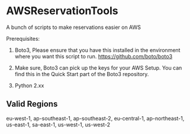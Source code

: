 # AWSReservationTools
A bunch of scripts to make reservations easier on AWS

Prerequisites:

1. Boto3, Please ensure that you have this installed in the environment where you want this script to run. https://github.com/boto/boto3 

2. Make sure, Boto3 can pick up the keys for your AWS Setup. You can find this in the Quick Start part of the Boto3 repository.

3. Python 2.xx

Valid Regions
------------- 
eu-west-1, ap-southeast-1, ap-southeast-2, eu-central-1, ap-northeast-1, us-east-1, sa-east-1, us-west-1, us-west-2